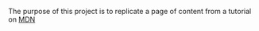 The purpose of this project is to replicate a page of content from a tutorial on <a href="https://developer.mozilla.org/en-US/docs/Learn/HTML/Introduction_to_HTML/Structuring_a_page_of_content"> MDN </a>
